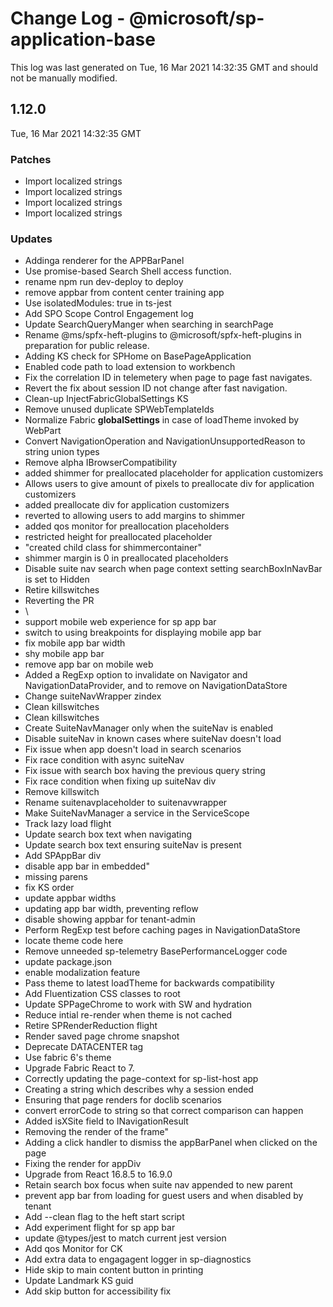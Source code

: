 # Change Log - @microsoft/sp-application-base

This log was last generated on Tue, 16 Mar 2021 14:32:35 GMT and should not be manually modified.

## 1.12.0
Tue, 16 Mar 2021 14:32:35 GMT

### Patches

- Import localized strings
- Import localized strings
- Import localized strings
- Import localized strings

### Updates

- Addinga  renderer for the APPBarPanel
- Use promise-based Search Shell access function.
- rename npm run dev-deploy to deploy
- remove appbar from content center training app
- Use isolatedModules: true in ts-jest
- Add SPO Scope Control Engagement log
- Update SearchQueryManger when searching in searchPage
- Rename @ms/spfx-heft-plugins to @microsoft/spfx-heft-plugins in preparation for public release.
- Adding KS check for SPHome on BasePageApplication
- Enabled code path to load extension to workbench
- Fix the correlation ID in telemetery when page to page fast navigates.
- Revert the fix about session ID not change after fast navigation.
- Clean-up InjectFabricGlobalSettings KS
- Remove unused duplicate SPWebTemplateIds
- Normalize Fabric __globalSettings__ in case of loadTheme invoked by WebPart
- Convert NavigationOperation and NavigationUnsupportedReason to string union types
- Remove alpha IBrowserCompatibility
- added shimmer for preallocated placeholder for application customizers
- Allows users to give amount of pixels to preallocate div for application customizers
- added preallocate div for application customizers
- reverted to allowing users to add margins to shimmer
- added qos monitor for preallocation placeholders
- restricted height for preallocated placeholder
- "created child class for shimmercontainer"
- shimmer margin is 0 in preallocated placeholders
- Disable suite nav search when page context setting searchBoxInNavBar is set to Hidden
- Retire killswitches
- Reverting the PR
- \
- support mobile web experience for sp app bar
- switch to using breakpoints for displaying mobile app bar
- fix mobile app bar width
- shy mobile app bar
- remove app bar on mobile web
- Added a RegExp option to invalidate on Navigator and NavigationDataProvider, and to remove on NavigationDataStore
- Change suiteNavWrapper zindex
- Clean killswitches
- Clean killswitches
- Create SuiteNavManager only when the suiteNav is enabled
- Disable suiteNav in known cases where suiteNav doesn't load
- Fix issue when app doesn't load in search scenarios
- Fix race condition with async suiteNav
- Fix issue with search box having the previous query string
- Fix race condition when fixing up suiteNav div
- Remove killswitch
- Rename suitenavplaceholder to suitenavwrapper
- Make SuiteNavManager a service in the ServiceScope
- Track lazy load flight
- Update search box text when navigating
- Update search box text ensuring suiteNav is present
- Add SPAppBar div
- disable app bar in embedded"
- missing parens
- fix KS order
- update appbar widths
- updating app bar width, preventing reflow
- disable showing appbar for tenant-admin
- Perform RegExp test before caching pages in NavigationDataStore
- locate theme code here
- Remove unneeded sp-telemetry BasePerformanceLogger code
- update package.json
- enable modalization feature
- Pass theme to latest loadTheme for backwards compatibility
- Add Fluentization CSS classes to root
- Update SPPageChrome to work with SW and hydration
- Reduce intial re-render when theme is not cached
- Retire SPRenderReduction flight
- Render saved page chrome snapshot
- Deprecate DATACENTER tag
- Use fabric 6's theme
- Upgrade Fabric React to 7.
- Correctly updating the page-context for sp-list-host app
- Creating a string which describes why a session ended
- Ensuring that page renders for doclib scenarios
- convert errorCode to string so that correct comparison can happen
- Added isXSite field to INavigationResult
- Removing the render of the frame"
- Adding a click handler to dismiss the appBarPanel when clicked on the page 
- Fixing the render for appDiv
- Upgrade from React 16.8.5 to 16.9.0
- Retain search box focus when suite nav appended to new parent
- prevent app bar from loading for guest users and when disabled by tenant 
- Add --clean flag to the heft start script
- Add experiment flight for sp app bar
- update @types/jest to match current jest version
- Add qos Monitor for CK
- Add extra data to engagagent logger in sp-diagnostics
- Hide skip to main content button in printing
- Update Landmark KS guid
- Add skip button for accessibility fix

